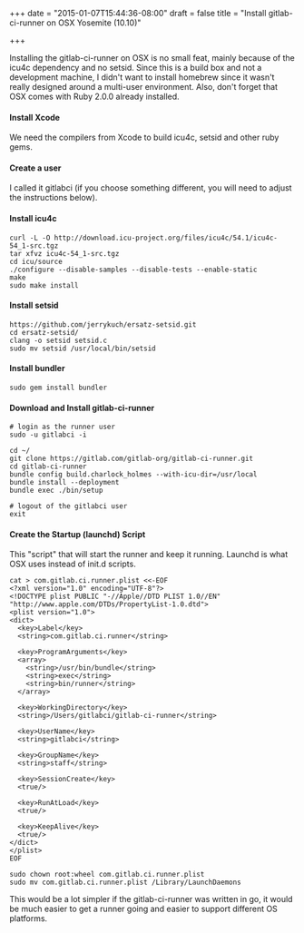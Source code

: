 +++
date = "2015-01-07T15:44:36-08:00"
draft = false
title = "Install gitlab-ci-runner on OSX Yosemite (10.10)"

+++

Installing the gitlab-ci-runner on OSX is no small feat, mainly because of the icu4c dependency and no setsid. Since this is a build box and not a development machine, I didn't want to install homebrew since it wasn't really designed around a multi-user environment. Also, don't forget that OSX comes with Ruby 2.0.0 already installed.

#### Install Xcode

We need the compilers from Xcode to build icu4c, setsid and other ruby gems.

#### Create a user

I called it gitlabci (if you choose something different, you will need to adjust the instructions below).

#### Install icu4c

    curl -L -O http://download.icu-project.org/files/icu4c/54.1/icu4c-54_1-src.tgz
    tar xfvz icu4c-54_1-src.tgz
    cd icu/source
    ./configure --disable-samples --disable-tests --enable-static
    make
    sudo make install

#### Install setsid

    https://github.com/jerrykuch/ersatz-setsid.git
    cd ersatz-setsid/
    clang -o setsid setsid.c
    sudo mv setsid /usr/local/bin/setsid

#### Install bundler

    sudo gem install bundler

#### Download and Install gitlab-ci-runner

    # login as the runner user
    sudo -u gitlabci -i

    cd ~/
    git clone https://gitlab.com/gitlab-org/gitlab-ci-runner.git
    cd gitlab-ci-runner
    bundle config build.charlock_holmes --with-icu-dir=/usr/local
    bundle install --deployment
    bundle exec ./bin/setup
    
    # logout of the gitlabci user
    exit

#### Create the Startup (launchd) Script

This "script" that will start the runner and keep it running. Launchd is what OSX uses instead of init.d scripts.

    cat > com.gitlab.ci.runner.plist <<-EOF
    <?xml version="1.0" encoding="UTF-8"?> 
    <!DOCTYPE plist PUBLIC "-//Apple//DTD PLIST 1.0//EN" "http://www.apple.com/DTDs/PropertyList-1.0.dtd"> 
    <plist version="1.0">
    <dict>
      <key>Label</key>
      <string>com.gitlab.ci.runner</string>
      
      <key>ProgramArguments</key>
      <array>
        <string>/usr/bin/bundle</string>
        <string>exec</string>
        <string>bin/runner</string>
      </array>
      
      <key>WorkingDirectory</key>
      <string>/Users/gitlabci/gitlab-ci-runner</string>

      <key>UserName</key>
      <string>gitlabci</string>

      <key>GroupName</key>
      <string>staff</string>

      <key>SessionCreate</key>
      <true/>
      
      <key>RunAtLoad</key>
      <true/>

      <key>KeepAlive</key>
      <true/>
    </dict>
    </plist>
    EOF
    
    sudo chown root:wheel com.gitlab.ci.runner.plist
    sudo mv com.gitlab.ci.runner.plist /Library/LaunchDaemons

This would be a lot simpler if the gitlab-ci-runner was written in go, it would be much easier to get a runner going and easier to support different OS platforms.
